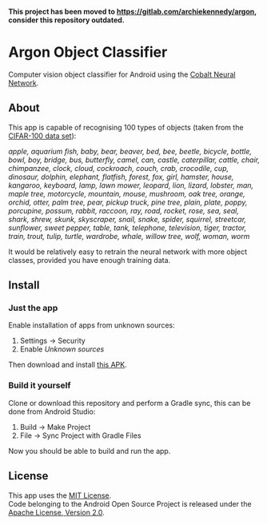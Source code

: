 **This project has been moved to https://gitlab.com/archiekennedy/argon, consider this repository outdated.**

# Argon Object Classifier

Computer vision object classifier for Android using the [Cobalt Neural Network](https://github.com/cnvx/cobalt).

## About

This app is capable of recognising 100 types of objects (taken from the [CIFAR-100 data set](https://www.cs.toronto.edu/~kriz/cifar.html)):

*apple, aquarium fish, baby, bear, beaver, bed, bee, beetle, bicycle, bottle, bowl, boy, bridge, bus, butterfly, camel, can, castle, caterpillar, cattle, chair, chimpanzee, clock, cloud, cockroach, couch, crab, crocodile, cup, dinosaur, dolphin, elephant, flatfish, forest, fox, girl, hamster, house, kangaroo, keyboard, lamp, lawn mower, leopard, lion, lizard, lobster, man, maple tree, motorcycle, mountain, mouse, mushroom, oak tree, orange, orchid, otter, palm tree, pear, pickup truck, pine tree, plain, plate, poppy, porcupine, possum, rabbit, raccoon, ray, road, rocket, rose, sea, seal, shark, shrew, skunk, skyscraper, snail, snake, spider, squirrel, streetcar, sunflower, sweet pepper, table, tank, telephone, television, tiger, tractor, train, trout, tulip, turtle, wardrobe, whale, willow tree, wolf, woman, worm*

It would be relatively easy to retrain the neural network with more object classes, provided you have enough training data.

## Install

### Just the app

Enable installation of apps from unknown sources:
1. Settings -> Security
2. Enable *Unknown sources*

Then download and install [this APK](https://github.com/cnvx/argon/raw/master/argon.apk).

### Build it yourself

Clone or download this repository and perform a Gradle sync, this can be done from Android Studio:
1. Build -> Make Project
2. File -> Sync Project with Gradle Files

Now you should be able to build and run the app.

## License

This app uses the [MIT License](LICENSE).  
Code belonging to the Android Open Source Project is released under the [Apache License, Version 2.0](http://www.apache.org/licenses/LICENSE-2.0).
